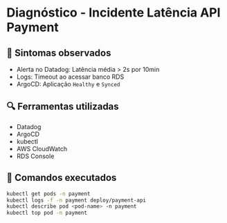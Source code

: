 # Diagnóstico - Incidente Latência API Payment

## 🧪 Sintomas observados

- Alerta no Datadog: Latência média > 2s por 10min
- Logs: Timeout ao acessar banco RDS
- ArgoCD: Aplicação `Healthy` e `Synced`

## 🔍 Ferramentas utilizadas

- Datadog
- ArgoCD
- kubectl
- AWS CloudWatch
- RDS Console

## 🧾 Comandos executados

```bash
kubectl get pods -n payment
kubectl logs -f -n payment deploy/payment-api
kubectl describe pod <pod-name> -n payment
kubectl top pod -n payment
